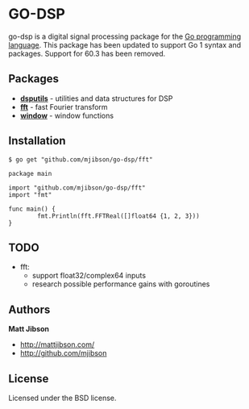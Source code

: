 # GO-DSP

go-dsp is a digital signal processing package for the [Go programming language](http://golang.org).
This package has been updated to support Go 1 syntax and packages. Support for 60.3 has been removed.

## Packages

* **[dsputils](http://gopkgdoc.appspot.com/pkg/github.com/mjibson/go-dsp/dsputils)** - utilities and data structures for DSP
* **[fft](http://gopkgdoc.appspot.com/pkg/github.com/mjibson/go-dsp/fft)** - fast Fourier transform
* **[window](http://gopkgdoc.appspot.com/pkg/github.com/mjibson/go-dsp/window)** - window functions

## Installation

```$ go get "github.com/mjibson/go-dsp/fft"```

```
package main

import "github.com/mjibson/go-dsp/fft"
import "fmt"

func main() {
        fmt.Println(fft.FFTReal([]float64 {1, 2, 3}))
}
```

## TODO

* fft:
  * support float32/complex64 inputs
  * research possible performance gains with goroutines

## Authors

**Matt Jibson**

* http://mattjibson.com/
* http://github.com/mjibson

## License

Licensed under the BSD license.
